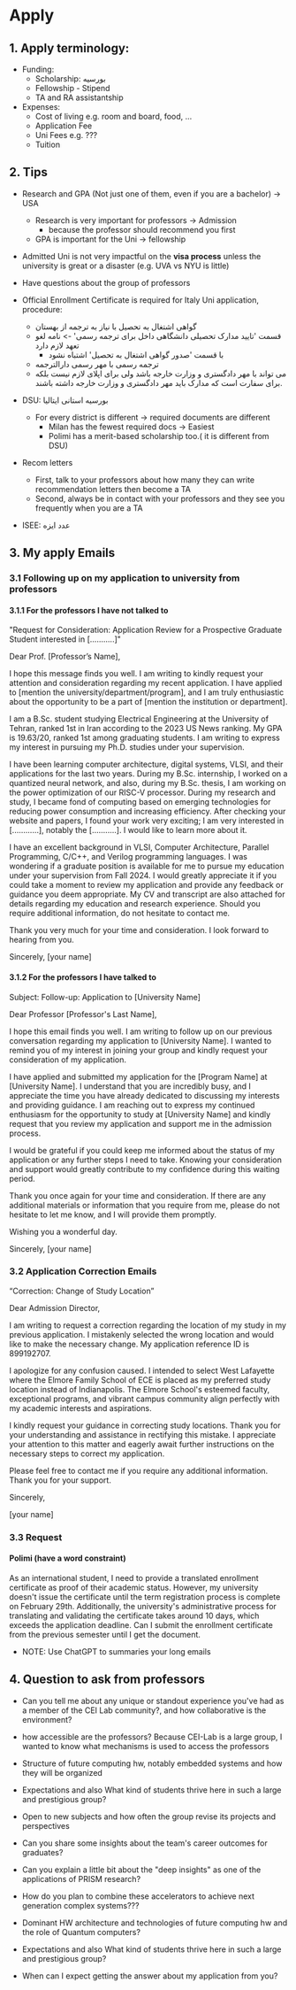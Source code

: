 # Apply 

## 1. Apply terminology:
- Funding: 
  - Scholarship: بورسیه
  - Fellowship - Stipend
  - TA and RA assistantship
- Expenses:
  - Cost of living e.g. room and board, food, …
  - Application Fee
  - Uni Fees e.g. ???
  - Tuition




## 2. Tips
- Research and GPA (Not just one of them, even if you are a bachelor) -> USA
  - Research is very important for professors -> Admission 
    - because the professor should recommend you first
  - GPA is important for the Uni -> fellowship

- Admitted Uni is not very impactful on the **visa process** unless the university is great or a disaster (e.g. UVA vs NYU is little)

- Have questions about the group of professors
- Official Enrollment Certificate is required for Italy Uni application, procedure: 
  - گواهی اشتغال به تحصیل با نیاز به ترجمه از بهستان
  - قسمت 'تایید مدارک تحصیلی دانشگاهی داخل برای ترجمه رسمی' -> نامه لغو تعهد لازم دارد
    - با قسمت 'صدور گواهی اشتغال به تحصیل' اشتباه نشود
  - ترجمه رسمی با مهر رسمی دارالترجمه
  - می تواند با مهر دادگستری و وزارت خارجه باشد ولی برای اپلای لازم نیست بلکه برای سفارت است که مدارک باید مهر دادگستری و وزارت خارجه داشته باشند.
- DSU: بورسیه استانی ایتالیا
  - For every district is different -> required documents are different 
    - Milan has the fewest required docs ->  Easiest
    - Polimi has a merit-based scholarship too.( it is different from DSU)
- Recom letters
  - First, talk to your professors about how many they can write recommendation letters then become a TA
  - Second, always be in contact with your professors and they see you frequently when you are a TA
- ISEE: عدد ایزه







## 3. My apply Emails

### 3.1 Following up on my application to university from professors
#### 3.1.1 For the professors I have not talked to

"Request for Consideration: Application Review for a Prospective Graduate Student interested in [...........]"


Dear Prof. [Professor’s Name],


I hope this message finds you well. I am writing to kindly request your attention and consideration regarding my recent application. I have applied to [mention the university/department/program], and I am truly enthusiastic about the opportunity to be a part of [mention the institution or department].


I am a B.Sc. student studying Electrical Engineering at the University of Tehran, ranked 1st in Iran according to the 2023 US News ranking. My GPA is 19.63/20, ranked 1st among graduating students. I am writing to express my interest in pursuing my Ph.D. studies under your supervision.


I have been learning computer architecture, digital systems, VLSI, and their applications for the last two years. During my B.Sc. internship, I worked on a quantized neural network, and also, during my B.Sc. thesis, I am working on the power optimization of our RISC-V processor. During my research and study, I became fond of computing based on emerging technologies for reducing power consumption and increasing efficiency. After checking your website and papers, I found your work very exciting; I am very interested in [............], notably the [...........]. I would like to learn more about it.


I have an excellent background in VLSI, Computer Architecture, Parallel Programming, C/C++, and Verilog programming languages. I was wondering if a graduate position is available for me to pursue my education under your supervision from Fall 2024. I would greatly appreciate it if you could take a moment to review my application and provide any feedback or guidance you deem appropriate. My CV and transcript are also attached for details regarding my education and research experience. Should you require additional information, do not hesitate to contact me.


Thank you very much for your time and consideration. I look forward to hearing from you.


Sincerely, 
[your name]

#### 3.1.2 For the professors I have talked to

Subject: Follow-up: Application to [University Name]

Dear Professor [Professor's Last Name],

I hope this email finds you well. I am writing to follow up on our previous conversation regarding my application to [University Name]. I wanted to remind you of my interest in joining your group and kindly request your consideration of my application.

I have applied and submitted my application for the [Program Name] at [University Name]. I understand that you are incredibly busy, and I appreciate the time you have already dedicated to discussing my interests and providing guidance. I am reaching out to express my continued enthusiasm for the opportunity to study at [University Name] and kindly request that you review my application and support me in the admission process. 

I would be grateful if you could keep me informed about the status of my application or any further steps I need to take. Knowing your consideration and support would greatly contribute to my confidence during this waiting period.

Thank you once again for your time and consideration. If there are any additional materials or information that you require from me, please do not hesitate to let me know, and I will provide them promptly.

Wishing you a wonderful day.

Sincerely,
[your name]


### 3.2 Application Correction Emails

“Correction: Change of Study Location”

Dear Admission Director,

I am writing to request a correction regarding the location of my study in my previous application. I mistakenly selected the wrong location and would like to make the necessary change. My application reference ID is 899192707.

I apologize for any confusion caused. I intended to select West Lafayette where the Elmore Family School of ECE is placed as my preferred study location instead of Indianapolis. The Elmore School's esteemed faculty, exceptional programs, and vibrant campus community align perfectly with my academic interests and aspirations.

I kindly request your guidance in correcting study locations. Thank you for your understanding and assistance in rectifying this mistake. I appreciate your attention to this matter and eagerly await further instructions on the necessary steps to correct my application.

Please feel free to contact me if you require any additional information.
Thank you for your support.

Sincerely,

[your name]

### 3.3 Request 

#### Polimi (have a word constraint) 
As an international student, I need to provide a translated enrollment certificate as proof of their academic status. However, my university doesn't issue the certificate until the term registration process is complete on February 29th. Additionally, the university's administrative process for translating and validating the certificate takes around 10 days, which exceeds the application deadline. Can I submit the enrollment certificate from the previous semester until I get the document. 

- NOTE: Use ChatGPT to summaries your long emails



## 4. Question to ask from professors

- Can you tell me about any unique or standout experience you've had as a member of the CEI Lab community?, and how collaborative is the environment? 

- how accessible are the professors? Because CEI-Lab is a large group, I wanted to know what mechanisms is used to access the professors
 
- Structure of future computing hw, notably embedded systems and how they will be organized 
- Expectations and also What kind of students thrive here in such a large and prestigious group?

- Open to new subjects and how often the group revise its projects and perspectives

- Can you share some insights about the team's career outcomes for graduates?

- Can you explain a little bit about the "deep insights" as one of the applications of PRISM research?

- How do you plan to combine these accelerators to achieve next generation complex systems??? 

- Dominant HW architecture and technologies of future computing hw and the role of Quantum computers? 

- Expectations and also What kind of students thrive here in such a large and prestigious group?

- When can I expect getting the answer about my application from you? 







